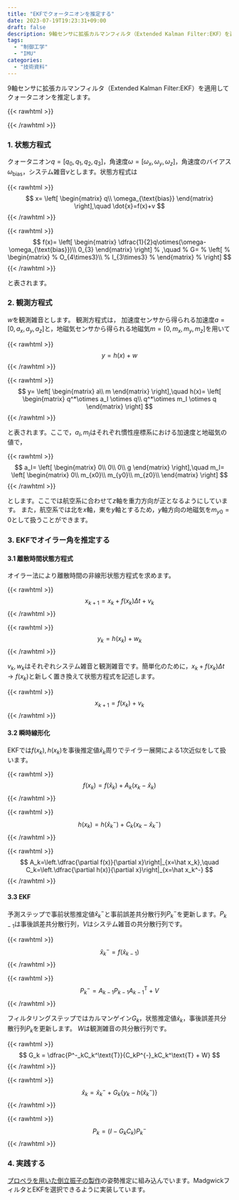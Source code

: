 ```yaml
---
title: "EKFでクォータニオンを推定する"
date: 2023-07-19T19:23:31+09:00
draft: false
description: 9軸センサに拡張カルマンフィルタ（Extended Kalman Filter:EKF）を適用してクォータニオンを推定します。
tags:
  - "制御工学"
  - "IMU"
categories:
  - "技術資料"
---
```


9軸センサに拡張カルマンフィルタ（Extended Kalman Filter:EKF）を適用してクォータニオンを推定します。

<!--more-->

{{< rawhtml >}}
<script src="https://cdnjs.cloudflare.com/ajax/libs/mathjax/2.7.4/MathJax.js?config=TeX-AMS-MML_HTMLorMML"></script>
<script type="text/x-mathjax-config">
    MathJax.Hub.Config({tex2jax: {inlineMath: [['$','$'], ['\\(','\\)']]}});
</script>
{{< /rawhtml >}}

### 1. 状態方程式
クォータニオン$q=[q_0,q_1,q_2,q_3]$，角速度$\omega=[\omega_x,\omega_y,\omega_z]$，角速度のバイアス$\omega_{\text{bias}}$，システム雑音$v$とします。状態方程式は

{{< rawhtml >}}
$$
x=
\left[
\begin{matrix}
    q\\
    \omega_{\text{bias}}
\end{matrix}
\right],\quad \dot{x}=f(x)+v
$$
{{< /rawhtml >}}

{{< rawhtml >}}
$$
f(x)=
\left[
\begin{matrix}
    \dfrac{1}{2}q\otimes(\omega-\omega_{\text{bias}})\\
    0_{3}
\end{matrix}
\right]
% ,\quad
% G=
% \left[
% \begin{matrix}
%     O_{4\times3}\\
%     I_{3\times3}
% \end{matrix}
% \right]
$$
{{< /rawhtml >}}

と表されます。

### 2. 観測方程式
$w$を観測雑音とします。
観測方程式は，
加速度センサから得られる加速度$a=[0,a_x,a_y,a_z]$と，地磁気センサから得られる地磁気$m=[0,m_x,m_y,m_z]$を用いて

{{< rawhtml >}}
$$
y=h(x)+w
$$
{{< /rawhtml >}}

{{< rawhtml >}}
$$
y=
\left[
\begin{matrix}
    a\\
    m
\end{matrix}
\right],\quad
h(x)=
\left[
\begin{matrix}
    q^*\otimes a_I \otimes q\\
    q^*\otimes m_I \otimes q
\end{matrix}
\right]
$$
{{< /rawhtml >}}

と表されます。ここで，$a_I,m_I$はそれぞれ慣性座標系における加速度と地磁気の値で，

{{< rawhtml >}}
$$
a_I=
\left[
\begin{matrix}
    0\\
    0\\
    0\\
    g
\end{matrix}
\right],\quad
m_I=
\left[
\begin{matrix}
    0\\
    m_{x0}\\
    m_{y0}\\
    m_{z0}\\
\end{matrix}
\right]
$$
{{< /rawhtml >}}

とします。ここでは航空系に合わせて$z$軸を重力方向が正となるようにしています。
また，航空系では北を$x$軸，東を$y$軸とするため，$y$軸方向の地磁気を$m_{y0}=0$として扱うことができます。

### 3. EKFでオイラー角を推定する
#### 3.1 離散時間状態方程式
オイラー法により離散時間の非線形状態方程式を求めます。

{{< rawhtml >}}
$$
x_{k+1}=x_k+f(x_k)\Delta t+v_k
$$
{{< /rawhtml >}}

{{< rawhtml >}}
$$
y_k=h(x_k)+w_k
$$
{{< /rawhtml >}}

$v_k,w_k$はそれぞれシステム雑音と観測雑音です。簡単化のために，$x_k+f(x_k)\Delta t\rightarrow f(x_k)$と新しく置き換えて状態方程式を記述します。

{{< rawhtml >}}
$$
x_{k+1}=f(x_k)+v_k
$$
{{< /rawhtml >}}

#### 3.2 瞬時線形化
EKFでは$f(x_k),h(x_k)$を事後推定値$\hat x_k$周りでテイラー展開による1次近似をして扱います。

{{< rawhtml >}}
$$
f(x_k) = f(\hat x_k) + A_k(x_k - \hat x_k)
$$
{{< /rawhtml >}}

{{< rawhtml >}}
$$
h(x_k) = h(\hat x_k^-) + C_k(x_k - \hat x_k^-)
$$
{{< /rawhtml >}}

{{< rawhtml >}}
$$
A_k=\left.\dfrac{\partial f(x)}{\partial x}\right|_{x=\hat x_k},\quad
C_k=\left.\dfrac{\partial h(x)}{\partial x}\right|_{x=\hat x_k^-}
$$
{{< /rawhtml >}}

#### 3.3 EKF
予測ステップで事前状態推定値$\hat x_{k}^-$と事前誤差共分散行列$P_k^{-}$を更新します。$P_{k-1}$は事後誤差共分散行列，$V$はシステム雑音の共分散行列です。

{{< rawhtml >}}
$$
\hat x_{k}^- = f(\hat x_{k-1})
$$
{{< /rawhtml >}}

{{< rawhtml >}}
$$ 
P^{-}_k = A_{k-1}P_{k-1}A_{k-1}^\text{T}+V
$$
{{< /rawhtml >}}

フィルタリングステップではカルマンゲイン$G_k$，状態推定値$\hat x_k$，事後誤差共分散行列$P_k$を更新します。
$W$は観測雑音の共分散行列です。

{{< rawhtml >}}
$$
G_k = \dfrac{P^-_kC_k^\text{T}}{C_kP^{-}_kC_k^\text{T} + W}
$$
{{< /rawhtml >}}

{{< rawhtml >}}
$$
\hat x_k = \hat x_{k}^- + G_k\{y_k - h(\hat x_{k}^-)\}
$$
{{< /rawhtml >}}

{{< rawhtml >}}
$$
P_k = (I - G_kC_k)P^-_k
$$
{{< /rawhtml >}}

### 4. 実践する
[プロペラを用いた倒立振子の製作](https://teruru-52.github.io/post/2023-06-03-propeller-pendulum/)の姿勢推定に組み込んでいます。MadgwickフィルタとEKFを選択できるように実装しています。
